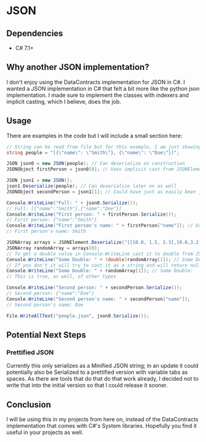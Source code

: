 # JSON

## Dependencies
- C# 7.1+

## Why another JSON implementation?
I don't enjoy using the DataContracts implementation for JSON in C#. I wanted a JSON implementation
in C# that felt a  bit more like the python json implementation. I made sure to implement the classes
with indexers and implicit casting, which I believe, does the job.

## Usage
There are examples in the code but I will include a small section here:
```c#
// String can be read from file but for this example, I am just showing the full string.
string people = "[{\"name\": \"Smith\"}, {\"name\": \"Doe\"}]";

JSON json0 = new JSON(people); // Can deserialize on construction
JSONObject firstPerson = json0[0]; // Uses implicit cast from JSONElement to JSONObject

JSON json1 = new JSON();
json1.Deserialize(people); // Can deserialize later on as well
JSONObject secondPerson = json1[1]; // Could have just as easily been json0[1]

Console.WriteLine("Full: " + json0.Serialize());
// Full: [{"name":"Smith"},{"name":"Doe"}]
Console.WriteLine("First person: " + firstPerson.Serialize());
// First person: {"name":"Smith"}
Console.WriteLine("First person's name: " + firstPerson["name"]); // Uses implicit cast from JSONElement to string
// First person's name: Smith

JSONArray arrays = JSONElement.Deserialize("[[10.0, 1.5, 2.3],[0.0,3.2]]");
JSONArray randomArray = arrays[0];
// To get a double value in Console.WriteLine cast it to double from JSONElement
Console.WriteLine("Some Double: " + (double)randomArray[1]); // Some Double: 1.5
// If you don't it will try to cast it as a string and will return null
Console.WriteLine("Some Double: " + randomArray[1]); // Some Double: 
// This is true, as well, of other types

Console.WriteLine("Second person: " + secondPerson.Serialize());
// Second person: {"name":"Doe"}
Console.WriteLine("Second person's name: " + secondPerson["name"]);
// Second person's name: Doe

File.WriteAllText("people.json", json0.Serialize());
```

## Potential Next Steps
### Prettified JSON
Currently this only serializes as a Minified JSON string; in an update it could potentially also be Serialized
to a prettified version with variable tabs as spaces. As there are tools that do that do that work already,
I decided not to write that into the initial version so that I could release it sooner.

## Conclusion
I will be using this in my projects from here on, instead of the DataContracts implementation that comes
with C#'s System libraries. Hopefully you find it useful in your projects as well.
